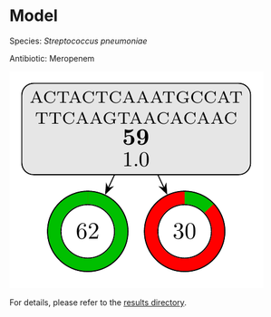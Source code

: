 
# Model

Species: *Streptococcus pneumoniae*

Antibiotic: Meropenem

<a href="./model.pdf"><img src="./model.png" /></a>

For details, please refer to the [results directory](../../../../../results/cart_b/streptococcus%20pneumoniae/meropenem/repeat_10/).

